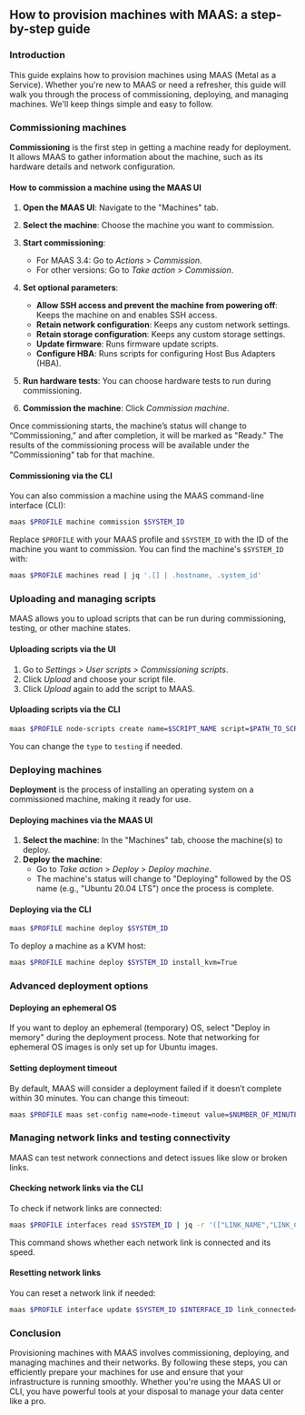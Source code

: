 ## How to provision machines with MAAS: a step-by-step guide

### Introduction

This guide explains how to provision machines using MAAS (Metal as a Service). Whether you're new to MAAS or need a refresher, this guide will walk you through the process of commissioning, deploying, and managing machines. We'll keep things simple and easy to follow.

### Commissioning machines

**Commissioning** is the first step in getting a machine ready for deployment. It allows MAAS to gather information about the machine, such as its hardware details and network configuration.

#### How to commission a machine using the MAAS UI

1. **Open the MAAS UI**: Navigate to the "Machines" tab.
2. **Select the machine**: Choose the machine you want to commission.
3. **Start commissioning**:
   - For MAAS 3.4: Go to *Actions* > *Commission*.
   - For other versions: Go to *Take action* > *Commission*.
4. **Set optional parameters**:
   - **Allow SSH access and prevent the machine from powering off**: Keeps the machine on and enables SSH access.
   - **Retain network configuration**: Keeps any custom network settings.
   - **Retain storage configuration**: Keeps any custom storage settings.
   - **Update firmware**: Runs firmware update scripts.
   - **Configure HBA**: Runs scripts for configuring Host Bus Adapters (HBA).

5. **Run hardware tests**: You can choose hardware tests to run during commissioning.
6. **Commission the machine**: Click *Commission machine*.

Once commissioning starts, the machine’s status will change to “Commissioning,” and after completion, it will be marked as "Ready." The results of the commissioning process will be available under the "Commissioning" tab for that machine.

#### Commissioning via the CLI

You can also commission a machine using the MAAS command-line interface (CLI):

```bash
maas $PROFILE machine commission $SYSTEM_ID
```

Replace `$PROFILE` with your MAAS profile and `$SYSTEM_ID` with the ID of the machine you want to commission. You can find the machine's `$SYSTEM_ID` with:

```bash
maas $PROFILE machines read | jq '.[] | .hostname, .system_id'
```

### Uploading and managing scripts

MAAS allows you to upload scripts that can be run during commissioning, testing, or other machine states.

#### Uploading scripts via the UI

1. Go to *Settings* > *User scripts* > *Commissioning scripts*.
2. Click *Upload* and choose your script file.
3. Click *Upload* again to add the script to MAAS.

#### Uploading scripts via the CLI

```bash
maas $PROFILE node-scripts create name=$SCRIPT_NAME script=$PATH_TO_SCRIPT type=commissioning
```

You can change the `type` to `testing` if needed.

### Deploying machines

**Deployment** is the process of installing an operating system on a commissioned machine, making it ready for use.

#### Deploying machines via the MAAS UI

1. **Select the machine**: In the "Machines" tab, choose the machine(s) to deploy.
2. **Deploy the machine**:
   - Go to *Take action* > *Deploy* > *Deploy machine*.
   - The machine's status will change to "Deploying" followed by the OS name (e.g., "Ubuntu 20.04 LTS") once the process is complete.

#### Deploying via the CLI

```bash
maas $PROFILE machine deploy $SYSTEM_ID
```

To deploy a machine as a KVM host:

```bash
maas $PROFILE machine deploy $SYSTEM_ID install_kvm=True
```

### Advanced deployment options

#### Deploying an ephemeral OS

If you want to deploy an ephemeral (temporary) OS, select "Deploy in memory" during the deployment process. Note that networking for ephemeral OS images is only set up for Ubuntu images.

#### Setting deployment timeout

By default, MAAS will consider a deployment failed if it doesn’t complete within 30 minutes. You can change this timeout:

```bash
maas $PROFILE maas set-config name=node-timeout value=$NUMBER_OF_MINUTES
```

### Managing network links and testing connectivity

MAAS can test network connections and detect issues like slow or broken links.

#### Checking network links via the CLI

To check if network links are connected:

```bash
maas $PROFILE interfaces read $SYSTEM_ID | jq -r '(["LINK_NAME","LINK_CONNECTED?","LINK_SPEED", "I/F_SPEED"] | (., map(length*"-"))), (.[] | [.name, .link_connected, .link_speed, .interface_speed]) | @tsv' | column -t
```

This command shows whether each network link is connected and its speed.

#### Resetting network links

You can reset a network link if needed:

```bash
maas $PROFILE interface update $SYSTEM_ID $INTERFACE_ID link_connected=true
```

### Conclusion

Provisioning machines with MAAS involves commissioning, deploying, and managing machines and their networks. By following these steps, you can efficiently prepare your machines for use and ensure that your infrastructure is running smoothly. Whether you're using the MAAS UI or CLI, you have powerful tools at your disposal to manage your data center like a pro.
